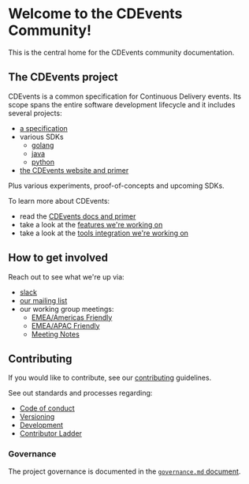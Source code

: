 # Welcome to the CDEvents Community!

This is the central home for the CDEvents community documentation.

## The CDEvents project

CDEvents is a common specification for Continuous Delivery events.
Its scope spans the entire software development lifecycle and it includes several projects:

* [a specification](https://github.com/cdevents/spec)
* various SDKs
  * [golang](https://github.com/cdevents/go-sdk)
  * [java](https://github.com/cdevents/go-java)
  * [python](https://github.com/cdevents/go-python)
* [the CDEvents website and primer](https://github.com/cdevents/cdevents.dev)

Plus various experiments, proof-of-concepts and upcoming SDKs.

To learn more about CDEvents:

* read the [CDEvents docs and primer](https://cdevents.dev/docs/)
* take a look at the [features we're working on](https://github.com/orgs/cdevents/projects/1)
* take a look at the [tools integration we're working on](https://github.com/orgs/cdevents/projects/4)

## How to get involved

Reach out to see what we're up via:

* [slack](https://cdeliveryfdn.slack.com/archives/C030SKZ0F4K)
* [our mailing list](https://groups.google.com/g/cdevents-dev)
* our working group meetings:
  * [EMEA/Americas Friendly](https://calendar.google.com/calendar/event?action=TEMPLATE&tmeid=M2R1YWZqY3Y1N3BlZmc5MW1sYWhzZWljZ29fMjAyMzEwMzBUMTYwMDAwWiBsaW51eGZvdW5kYXRpb24ub3JnX21oZjBrbWdlZG42N2lobmk4cjEyOWF2cDI0QGc&tmsrc=linuxfoundation.org_mhf0kmgedn67ihni8r129avp24%40group.calendar.google.com&scp=ALL)
  * [EMEA/APAC Friendly](https://calendar.google.com/calendar/event?action=TEMPLATE&tmeid=YmV1Mmdna3RnbnYwZmszZm5nNTY2cTNuZmxfMjAyMzEwMzBUMTEwMDAwWiBsaW51eGZvdW5kYXRpb24ub3JnX21oZjBrbWdlZG42N2lobmk4cjEyOWF2cDI0QGc&tmsrc=linuxfoundation.org_mhf0kmgedn67ihni8r129avp24%40group.calendar.google.com&scp=ALL)
  * [Meeting Notes](working-group-notes.md)

## Contributing

If you would like to contribute, see our [contributing](https://github.com/cdevents/.github/blob/main/docs/CONTRIBUTING.md)
guidelines.

See out standards and processes regarding:

* [Code of conduct](https://github.com/cdevents/.github/blob/main/docs/CODE_OF_CONDUCT.md)
* [Versioning](https://cdevents.dev/docs/primer/#versioning)
* [Development](processes.md#contributions)
* [Contributor Ladder](processes.md#contributor-ladder)

### Governance

The project governance is documented in the [`governance.md` document](/governance.md).

